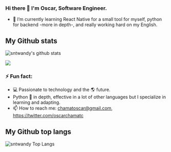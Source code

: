 

<!--
**civilian/civilian** is a ✨ _special_ ✨ repository because its `README.md` (this file) appears on your GitHub profile.

Here are some ideas to get you started:

- 🔭 I’m currently working on ...
- 🌱 I’m currently learning ...
- 👯 I’m looking to collaborate on ...
- 🤔 I’m looking for help with ...
- 💬 Ask me about ...
- 📫 How to reach me: ...
- 😄 Pronouns: ...
- ⚡ Fun fact: ...
-->

### Hi there 👋 I'm Oscar, Software Engineer.

- 🌱 I’m currently learning React Native for a small tool for myself, python for backend -more in depth-, and really working hard on my English.


## My Github stats
![sntwandy's github stats](https://github-readme-stats.vercel.app/api?username=civilian&show_icons=true&theme=dark)
<p >
<a href="https://github.com/civilian"><img src="https://img.shields.io/github/followers/Robertrm0?label=follow&style=social" /></a>
</p>

### ⚡ Fun fact:

- 💻 Passionate to technology and the 🌎 future.
- Python 🐍 in depth, effective in a lot of other languages but I specialize in learning and adapting.
- 📫 How to reach me: chamatoscar@gmail.com, https://twitter.com/oscarchamatc

## My Github top langs
![sntwandy Top Langs](https://github-readme-stats.vercel.app/api/top-langs/?username=civilian&theme=dark&layout=compact)
